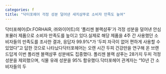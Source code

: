 ```yaml
---
categories: f
title: "닥터포헤어 걱정 성분 덜어낸 새치샴푸로 소비자 만족도 높여"
---
```

닥터포헤어(Dr.FORHAIR, ㈜와이어트)의 ‘폴리젠 블랙샴푸’가 걱정 성분을 덜어낸 안심 포뮬러 제품으로 소비자 만족도를 높이고 있다.실제로 해당 제품을 4주 간 사용했던 소비자들의 만족도를 조사한 결과, 응답자 99.9%*가 ‘두피 자극이 없어 편하게 사용할 수 있었다”고 답한 것으로 나타났다닥터포헤어는 오랜 시간 두피 건강만을 연구해 온 브랜드답게 이번 폴리젠 블랙샴푸 성분에도 집중했다. 폴리젠 블랙 샴푸는 28가지 두피 걱정 성분을 제외했으며, 식물 유래 성분을 95% 함유했다.닥터포헤어 관계자는 “10년 간 소비자들의 두
